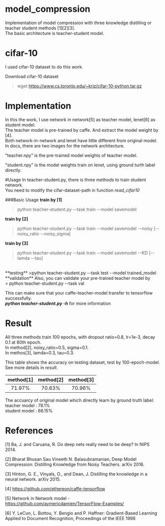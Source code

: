 # model_compression
Implementation of model compression with three knowledge distilling or teacher student methods [1][2][3].<br>
The basic architecture is teacher-student model.

# cifar-10 
I used cifar-10 dataset to do this work.

Download cifar-10 dataset
> wget https://www.cs.toronto.edu/~kriz/cifar-10-python.tar.gz

# Implementation
In this the work, I use network in network[5] as teacher model, lenet[6] as student model.<br>
The teacher model is pre-trained by caffe. And extract the model weight by [4].<br>
Both network-in-network and lenet have little different from original model.<br>
In docs, there are two images for the network architecture.

"teacher.npy" is the pre-trained model weights of teacher model.

"student.npy" is the model weights train on lenet, using ground turth label directly.


#Usage
In teacher-student.py, there is three methods to train student network.<br>
You need to modify the cifar-dataset-path in function *read_cifar10*

###Basic Usage
**train by [1]**
> python  teacher-student.py --task train --model savemodel

**train by [2]**
> python  teacher-student.py --task train --model savemodel --noisy [--noisy_ratio --noisy_sigma]

**train by [3]**
> python  teacher-student.py --task train --model savemodel --KD [--lamda --tau]

<br>
**testing**
>python  teacher-student.py --task test --model trained_model

<br>
**validation**
Also, you can validate your pre-trained teacher model by <br>
> python  teacher-student.py --task val

This can make sure that your caffe-teacher-model transfer to tensorflow successfully.
<br>
***python teacher-student.py -h*** for more information

# Result

All three methods train 100 epochs, with dropout ratio=0.8, lr=1e-3, decay 0.1 at 80th epoch.<br>
In method[2], noisy_ratio=0.5, sigma=0.1. <br>
In methos[3], lamda=0.3, tau=0.3.<br>

This table shows the accuracy on testing dataset, test by 100-epoch-model.<br>
See more details in *result*. 

| method[1] | method[2] | method[3] |
|:---------:|:---------:|:---------:|
|   71.97%  |   70.63%  |   70.96%  |

The accuarcy of original model which directly learn by ground truth label:<br>
teacher model : 78.1% <br>
student model : 66.15% <br>

# References
[1] Ba, J. and Caruana, R. Do deep nets really need to be deep? In NIPS 2014. 

[2] Bharat Bhusan Sau Vineeth N. Balasubramanian, Deep Model Compression: Distilling Knowledge from Noisy Teachers. arXiv 2016.

[3] Hinton, G. E., Vinyals, O., and Dean, J. Distilling the knowledge in a neural network. arXiv 2015.

[4] https://github.com/ethereon/caffe-tensorflow

[5] Network in Network model - https://github.com/aymericdamien/TensorFlow-Examples/

[6] Y. LeCun, L. Bottou, Y. Bengio and P. Haffner: Gradient-Based Learning Applied to Document Recognition, Proceedings of the IEEE 1998


